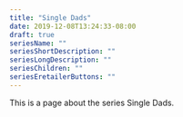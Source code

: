 ```yaml
---
title: "Single Dads"
date: 2019-12-08T13:24:33-08:00
draft: true
seriesName: ""
seriesShortDescription: ""
seriesLongDescription: ""
seriesChildren: ""
seriesEretailerButtons: ""
---
```


This is a page about the series Single Dads.